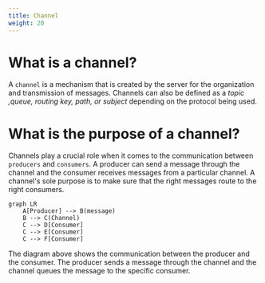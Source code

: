 ```yaml
---
title: Channel
weight: 20
---
```


# What is a channel?
A `channel` is a mechanism that is created by the server for the organization and transmission of messages. Channels can also be defined as a _topic ,queue, routing key, path, or subject_ depending on the protocol being used.

# What is the purpose of a channel?
Channels play a crucial role when it comes to the communication between `producers` and `consumers`. A producer can send a message through the channel and the consumer receives messages from a particular channel. A channel's sole purpose is to make sure that the right messages route to the right consumers.



```mermaid
graph LR
    A[Producer] --> B(message)
    B --> C(Channel)
    C --> D[Consumer]
    C --> E[Consumer]
    C --> F[Consumer]
```
The diagram above shows the communication between the producer and the consumer. The producer sends a message through the channel and the channel queues the message to the specific consumer.
